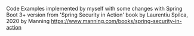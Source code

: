 Code Examples implemented by myself with some changes with Spring Boot 3+ 
version from 'Spring Security in Action' book by Laurentiu Spilca, 2020 by Manning
https://www.manning.com/books/spring-security-in-action
